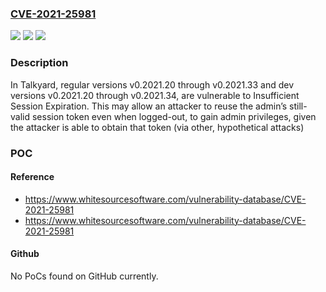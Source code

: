 ### [CVE-2021-25981](https://cve.mitre.org/cgi-bin/cvename.cgi?name=CVE-2021-25981)
![](https://img.shields.io/static/v1?label=Product&message=talkyard&color=blue)
![](https://img.shields.io/static/v1?label=Version&message=%3E%3D%20v0.2021.20%20&color=brighgreen)
![](https://img.shields.io/static/v1?label=Vulnerability&message=CWE-613%20Insufficient%20Session%20Expiration&color=brighgreen)

### Description

In Talkyard, regular versions v0.2021.20 through v0.2021.33 and dev versions v0.2021.20 through v0.2021.34, are vulnerable to Insufficient Session Expiration. This may allow an attacker to reuse the admin’s still-valid session token even when logged-out, to gain admin privileges, given the attacker is able to obtain that token (via other, hypothetical attacks)

### POC

#### Reference
- https://www.whitesourcesoftware.com/vulnerability-database/CVE-2021-25981
- https://www.whitesourcesoftware.com/vulnerability-database/CVE-2021-25981

#### Github
No PoCs found on GitHub currently.

